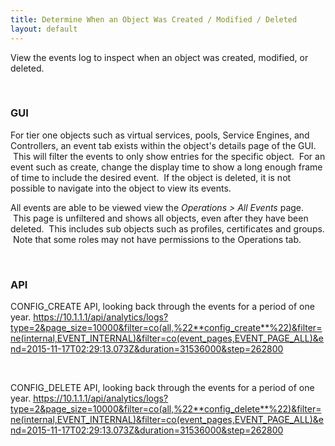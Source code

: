 ```yaml
---
title: Determine When an Object Was Created / Modified / Deleted
layout: default
---
```

View the events log to inspect when an object was created, modified, or deleted.

 

### GUI

For tier one objects such as virtual services, pools, Service Engines, and Controllers, an event tab exists within the object's details page of the GUI.  This will filter the events to only show entries for the specific object.  For an event such as create, change the display time to show a long enough frame of time to include the desired event.  If the object is deleted, it is not possible to navigate into the object to view its events.

All events are able to be viewed view the *Operations > All Events* page.  This page is unfiltered and shows all objects, even after they have been deleted.  This includes sub objects such as profiles, certificates and groups.  Note that some roles may not have permissions to the Operations tab.

 

### API

CONFIG_CREATE API, looking back through the events for a period of one year.
https://10.1.1.1/api/analytics/logs?type=2&page_size=10000&filter=co(all,%22**config_create**%22)&filter=ne(internal,EVENT_INTERNAL)&filter=co(event_pages,EVENT_PAGE_ALL)&end=2015-11-17T02:29:13.073Z&duration=31536000&step=262800

 

CONFIG_DELETE API, looking back through the events for a period of one year.
https://10.1.1.1/api/analytics/logs?type=2&page_size=10000&filter=co(all,%22**config_delete**%22)&filter=ne(internal,EVENT_INTERNAL)&filter=co(event_pages,EVENT_PAGE_ALL)&end=2015-11-17T02:29:13.073Z&duration=31536000&step=262800